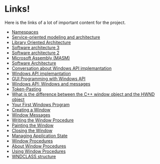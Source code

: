 # Links!  
Here is the links of a lot of important content for the project.

- [Namespaces](https://openclassrooms.com/courses/les-espaces-de-noms-namespace(french))
- [Service-oriented modeling and architecture](https://www.ibm.com/developerworks/library/ws-soa-design1/)
- [Library Oriented Architecture](https://en.wikipedia.org/wiki/Library_Oriented_Architecture)
- [Software architecture 3](https://www.genbetadev.com/metodologias-de-programacion/patrones-de-diseno-que-son-y-por-que-debes-usarlos)
- [Software architecture 2](https://www.genbetadev.com/metodologias-de-programacion/doce-principios-de-diseno-que-todo-desarrollador-deberia-conocer)
- [Microsoft Assembly (MASM)](https://openclassrooms.com/courses/en-profondeur-avec-l-assembleur)
- [Software Architecture](http://cis.stvincent.edu/html/tutorials/swd/)
- [Conversation about Windows API implemantation](https://pastebin.com/6LS13nzS)
- [Windows API implemantation](https://codepad.co/snippet/4bc172)
- [GUI Programming with Windows API](https://www.youtube.com/watch?v=7K6HCeog09c)
- [Windows API: Windows and messages](https://www.codementor.io/malortie/build-win32-api-app-windows-messages-c-cpp-visual-studio-du107sbya)
- [Token-Pasting](https://msdn.microsoft.com/en-us/library/09dwwt6y.aspx)
- [What is the difference between the C++ window object and the HWND object](https://msdn.microsoft.com/en-us/library/tc46f3be.aspx)
- [Your First Windows Program](https://msdn.microsoft.com/en-us/library/windows/desktop/ff381409(v=vs.85).aspx)
- [Creating a Window](https://msdn.microsoft.com/en-us/library/windows/desktop/ff381397(v=vs.85).aspx)
- [Window Messages](https://msdn.microsoft.com/en-us/library/windows/desktop/ff381405(v=vs.85).aspx)
- [Writing the Window Procedure](https://msdn.microsoft.com/en-us/library/windows/desktop/ff381408(v=vs.85).aspx)
- [Painting the Window](https://msdn.microsoft.com/en-us/library/windows/desktop/ff381401(v=vs.85).aspx)
- [Closing the Window](https://msdn.microsoft.com/en-us/library/windows/desktop/ff381396(v=vs.85).aspx)
- [Managing Application State](https://msdn.microsoft.com/en-us/library/windows/desktop/ff381400(v=vs.85).aspx)
- [Window Procedures](https://msdn.microsoft.com/en-us/library/windows/desktop/ms632593(v=vs.85).aspx)
- [About Window Procedures](https://msdn.microsoft.com/en-us/library/windows/desktop/ms633569(v=vs.85).aspx)
- [Using Window Procedures](https://msdn.microsoft.com/en-us/library/windows/desktop/ms633570(v=vs.85).aspx)
- [WNDCLASS structure](https://msdn.microsoft.com/en-us/library/windows/desktop/ms633576(v=vs.85).aspx)

